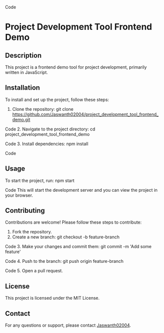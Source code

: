 
Code
# Project Development Tool Frontend Demo

## Description
This project is a frontend demo tool for project development, primarily written in JavaScript.

## Installation
To install and set up the project, follow these steps:

1. Clone the repository:
git clone https://github.com/Jaswanth02004/project_development_tool_frontend_demo.git

Code
2. Navigate to the project directory:
cd project_development_tool_frontend_demo

Code
3. Install dependencies:
npm install

Code
## Usage
To start the project, run:
npm start

Code
This will start the development server and you can view the project in your browser.

## Contributing
Contributions are welcome! Please follow these steps to contribute:

1. Fork the repository.
2. Create a new branch:
git checkout -b feature-branch

Code
3. Make your changes and commit them:
git commit -m 'Add some feature'

Code
4. Push to the branch:
git push origin feature-branch

Code
5. Open a pull request.

## License
This project is licensed under the MIT License.

## Contact
For any questions or support, please contact [Jaswanth02004](https://github.com/Jaswanth02004).
